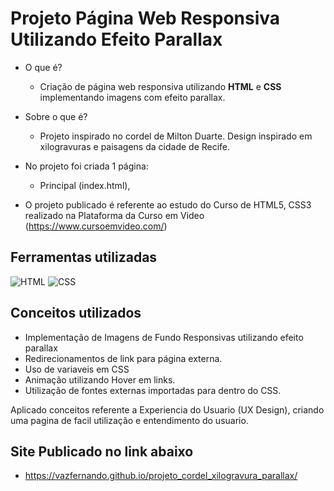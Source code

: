 # Projeto Página Web Responsiva Utilizando Efeito Parallax

* O que é? 
  * Criação de página web responsiva utilizando **HTML** e **CSS** implementando imagens com efeito parallax.
* Sobre o que é? 
  * Projeto inspirado no cordel de Milton Duarte. Design inspirado em xilogravuras e paisagens da cidade de Recife.

* No projeto foi criada 1 página:

  * Principal (index.html),

* O projeto publicado é referente ao estudo do Curso de HTML5, CSS3 realizado na Plataforma da Curso em Video (https://www.cursoemvideo.com/)

## Ferramentas utilizadas
![HTML](https://img.shields.io/badge/HTML5-E34F26?style=for-the-badge&logo=html5&logoColor=white)
![CSS](https://img.shields.io/badge/CSS3-1572B6?style=for-the-badge&logo=css3&logoColor=white)


## Conceitos utilizados

  * Implementação de Imagens de Fundo Responsivas utilizando efeito parallax
  * Redirecionamentos de link para página externa.
  * Uso de variaveis em CSS
  * Animação utilizando Hover em links.
  * Utilização de fontes externas importadas para dentro do CSS.

Aplicado conceitos referente a Experiencia do Usuario (UX Design), criando uma pagina de facil utilização e entendimento do usuario.

## Site Publicado no link abaixo
 * https://vazfernando.github.io/projeto_cordel_xilogravura_parallax/

